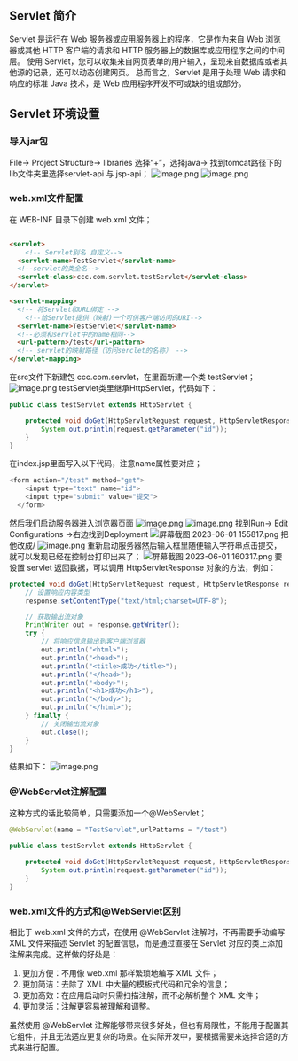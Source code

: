 ## Servlet 简介
Servlet 是运行在 Web 服务器或应用服务器上的程序，它是作为来自 Web 浏览器或其他 HTTP 客户端的请求和 HTTP 服务器上的数据库或应用程序之间的中间层。
使用 Servlet，您可以收集来自网页表单的用户输入，呈现来自数据库或者其他源的记录，还可以动态创建网页。
总而言之，Servlet 是用于处理 Web 请求和响应的标准 Java 技术，是 Web 应用程序开发不可或缺的组成部分。
## Servlet 环境设置
### 导入jar包
File-> Project Structure-> libraries 选择“+”，选择java-> 找到tomcat路径下的lib文件夹里选择servlet-api 与 jsp-api；
![image.png](https://cdn.nlark.com/yuque/0/2023/png/33625181/1685600025455-002d3ac0-8a24-44e0-94f5-c66da1c7020f.png#averageHue=%233d4247&clientId=u917e4662-f8a2-4&from=paste&height=484&id=ua95b0395&originHeight=726&originWidth=501&originalType=binary&ratio=1.5&rotation=0&showTitle=false&size=42834&status=done&style=none&taskId=u6e91c009-2c28-4fe6-9aa8-b5b4d731da0&title=&width=334)
![image.png](https://cdn.nlark.com/yuque/0/2023/png/33625181/1685600640034-0558dee0-dc1a-4419-802d-0402ca6485a5.png#averageHue=%233d4145&clientId=ubec67bdb-d456-4&from=paste&height=455&id=u3c7be1cb&originHeight=682&originWidth=1507&originalType=binary&ratio=1.5&rotation=0&showTitle=false&size=46479&status=done&style=none&taskId=ua46a0b00-263b-4b1c-b8d3-34c5e6a5a60&title=&width=1004.6666666666666)
### web.xml文件配置
在 WEB-INF 目录下创建 web.xml 文件；
```html

<servlet>
	<!-- Servlet别名 自定义-->
  <servlet-name>TestServlet</servlet-name>
  <!--servlet的类全名-->
  <servlet-class>ccc.com.servlet.testServlet</servlet-class>
</servlet>

<servlet-mapping>
  <!-- 将Servlet和URL绑定 -->
	<!--给Servlet提供（映射)一个可供客户端访问的URI-->
  <servlet-name>TestServlet</servlet-name>
  <!--必须和servlet中的name相同-->
  <url-pattern>/test</url-pattern>
  <!-- servlet的映射路径（访问serclet的名称） -->
</servlet-mapping>


```
在src文件下新建包 ccc.com.servlet，在里面新建一个类 testServlet；
![image.png](https://cdn.nlark.com/yuque/0/2023/png/33625181/1685601146446-7b866bae-1484-45e8-a338-39c4f15de301.png#averageHue=%233a4043&clientId=ubec67bdb-d456-4&from=paste&height=377&id=uc39f0284&originHeight=566&originWidth=491&originalType=binary&ratio=1.5&rotation=0&showTitle=false&size=25827&status=done&style=none&taskId=u219a6869-3d35-4bf5-ac45-282d5ab67fd&title=&width=327.3333333333333)
testServlet类里继承HttpServlet，代码如下：
```java
public class testServlet extends HttpServlet {

    protected void doGet(HttpServletRequest request, HttpServletResponse response) {
        System.out.println(request.getParameter("id"));
    }
}
```
在index.jsp里面写入以下代码，注意name属性要对应；
```java
<form action="/test" method="get">
    <input type="text" name="id">
    <input type="submit" value="提交">
  </form>
```
然后我们启动服务器进入浏览器页面
![image.png](https://cdn.nlark.com/yuque/0/2023/png/33625181/1685605888469-fd38f06c-45d3-42f2-b46e-c4ebf6d6f36d.png#averageHue=%23fafaf9&clientId=u91c52240-c18e-4&from=paste&height=119&id=u9d4a9b1c&originHeight=178&originWidth=668&originalType=binary&ratio=1.5&rotation=0&showTitle=false&size=8375&status=done&style=none&taskId=u972adc2e-9db8-4bab-a18f-1a176e0f0ed&title=&width=445.3333333333333)
![image.png](https://cdn.nlark.com/yuque/0/2023/png/33625181/1685605904372-e36da31d-084c-4a85-8d90-d1a99cf93ab2.png#averageHue=%23fafaf9&clientId=u91c52240-c18e-4&from=paste&height=240&id=u7f73646a&originHeight=360&originWidth=913&originalType=binary&ratio=1.5&rotation=0&showTitle=false&size=29958&status=done&style=none&taskId=u16146382-9c91-4544-bca6-4efa88dd519&title=&width=608.6666666666666)
找到Run-> Edit Configurations ->右边找到Deployment
![屏幕截图 2023-06-01 155817.png](https://cdn.nlark.com/yuque/0/2023/png/33625181/1685606361929-12082579-8c21-40b1-98ce-f40342f61589.png#averageHue=%233c4044&clientId=u91c52240-c18e-4&from=paste&height=707&id=u32eb99bb&originHeight=1061&originWidth=1545&originalType=binary&ratio=1.5&rotation=0&showTitle=false&size=55155&status=done&style=none&taskId=u3aa3d9b1-9332-44cc-920d-603899c275b&title=&width=1030)
把他改成/
![image.png](https://cdn.nlark.com/yuque/0/2023/png/33625181/1685606410024-a4d7e74c-7ac9-47ac-999d-5c0527db4527.png#averageHue=%233d4245&clientId=u91c52240-c18e-4&from=paste&height=173&id=u41f8157d&originHeight=259&originWidth=1084&originalType=binary&ratio=1.5&rotation=0&showTitle=false&size=10611&status=done&style=none&taskId=ufefdee62-966f-47ee-b4e4-eec2149834f&title=&width=722.6666666666666)
重新启动服务器然后输入框里随便输入字符串点击提交，就可以发现已经在控制台打印出来了；
![屏幕截图 2023-06-01 160317.png](https://cdn.nlark.com/yuque/0/2023/png/33625181/1685606683226-c2caebcd-f7f0-4ee1-9922-7e7af7934918.png#averageHue=%23a39071&clientId=u91c52240-c18e-4&from=paste&height=268&id=u3a06a3f9&originHeight=402&originWidth=1277&originalType=binary&ratio=1.5&rotation=0&showTitle=false&size=89377&status=done&style=none&taskId=uc0ca54d3-c4dd-4c4b-af77-5a378f06d6b&title=&width=851.3333333333334)
要设置 servlet 返回数据，可以调用 HttpServletResponse 对象的方法，例如：
```java
protected void doGet(HttpServletRequest request, HttpServletResponse response) throws ServletException, IOException {
    // 设置响应内容类型
    response.setContentType("text/html;charset=UTF-8");

    // 获取输出流对象
    PrintWriter out = response.getWriter();
    try {
        // 将响应信息输出到客户端浏览器
        out.println("<html>");
        out.println("<head>");
        out.println("<title>成功</title>");
        out.println("</head>");
        out.println("<body>");
        out.println("<h1>成功</h1>");
        out.println("</body>");
        out.println("</html>");
    } finally {
        // 关闭输出流对象
        out.close();
    }
}
```
结果如下：
![image.png](https://cdn.nlark.com/yuque/0/2023/png/33625181/1685607539509-8d495725-96d7-4b15-877b-57f496aa3649.png#averageHue=%23fafafa&clientId=u91c52240-c18e-4&from=paste&height=184&id=ue71fe4b8&originHeight=276&originWidth=930&originalType=binary&ratio=1.5&rotation=0&showTitle=false&size=12589&status=done&style=none&taskId=ua7b181ba-f773-4536-bb8d-2afcb08589c&title=&width=620)
### @WebServlet注解配置
这种方式的话比较简单，只需要添加一个@WebServlet；
```java
@WebServlet(name = "TestServlet",urlPatterns = "/test")
    
public class testServlet extends HttpServlet {

    protected void doGet(HttpServletRequest request, HttpServletResponse response) throws IOException {
        System.out.println(request.getParameter("id"));
    }
}
```
### web.xml文件的方式和@WebServlet区别
相比于 web.xml 文件的方式，在使用 @WebServlet 注解时，不再需要手动编写 XML 文件来描述 Servlet 的配置信息，而是通过直接在 Servlet 对应的类上添加注解来完成。这样做的好处是：

1. 更加方便：不用像 web.xml 那样繁琐地编写 XML 文件；
2. 更加简洁：去除了 XML 中大量的模板式代码和冗余的信息；
3. 更加高效：在应用启动时只需扫描注解，而不必解析整个 XML 文件；
4. 更加灵活：注解更容易被理解和调整。

虽然使用 @WebServlet 注解能够带来很多好处，但也有局限性，不能用于配置其它组件，并且无法适应更复杂的场景。在实际开发中，要根据需要来选择合适的方式来进行配置。
